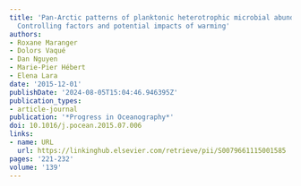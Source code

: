 ```yaml
---
title: 'Pan-Arctic patterns of planktonic heterotrophic microbial abundance and processes:
  Controlling factors and potential impacts of warming'
authors:
- Roxane Maranger
- Dolors Vaqué
- Dan Nguyen
- Marie-Pier Hébert
- Elena Lara
date: '2015-12-01'
publishDate: '2024-08-05T15:04:46.946395Z'
publication_types:
- article-journal
publication: '*Progress in Oceanography*'
doi: 10.1016/j.pocean.2015.07.006
links:
- name: URL
  url: https://linkinghub.elsevier.com/retrieve/pii/S0079661115001585
pages: '221-232'
volume: '139'
---
```

